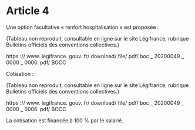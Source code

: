 # Article 4

Une option facultative « renfort hospitalisation » est proposée : 

(Tableau non reproduit, consultable en ligne sur le site Légifrance, rubrique Bulletins officiels des conventions collectives.) 

 https :// www. legifrance. gouv. fr/ download/ file/ pdf/ boc \_ 20200049 \_ 0000 \_ 0006. pdf/ BOCC 

Cotisation : 

(Tableau non reproduit, consultable en ligne sur le site Légifrance, rubrique Bulletins officiels des conventions collectives.) 

 https :// www. legifrance. gouv. fr/ download/ file/ pdf/ boc \_ 20200049 \_ 0000 \_ 0006. pdf/ BOCC 

La cotisation est financée à 100 % par le salarié.

